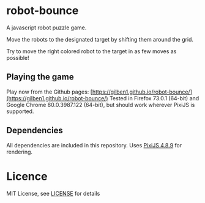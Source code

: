 # robot-bounce
A javascript robot puzzle game.

Move the robots to the designated target by shifting them around the grid.

Try to move the right colored robot to the target in as few moves as possible!

## Playing the game
Play now from the Github pages: [https://gilben1.github.io/robot-bounce/](https://gilben1.github.io/robot-bounce/)
Tested in Firefox 73.0.1 (64-bit) and Google Chrome 80.0.3987.122 (64-bit), but should work wherever PixiJS is supported.


## Dependencies
All dependencies are included in this repository. 
Uses [PixiJS 4.8.9](./pixi/pixi.min.js) for rendering.

# Licence
MIT License, see [LICENSE](LICENSE) for details
